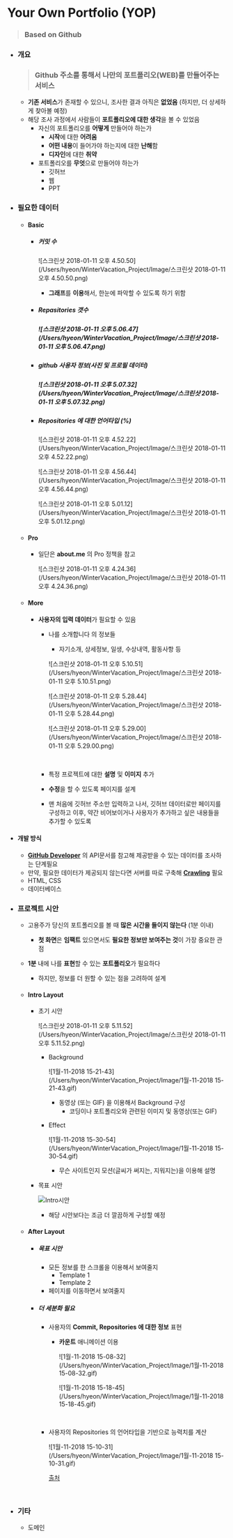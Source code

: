 # Your Own Portfolio (YOP)

> ### Based on Github

- ### 개요

  > ###  Github 주소를 통해서 나만의 포트폴리오(WEB)를 만들어주는 서비스

  - **기존 서비스**가 존재할 수 있으니, 조사한 결과 아직은 **없었음** (하지만, 더 상세하게 찾아볼 예정)
  - 해당 조사 과정에서 사람들이 **포트폴리오에 대한 생각**을 볼 수 있었음
    - 자신의 포트폴리오를 **어떻게** 만들어야 하는가
      - **시작**에 대한 **어려움**
      - **어떤 내용**이 들어가야 하는지에 대한 **난해**함
      - **디자인**에 대한 **취약**
    - 포트폴리오를 **무엇**으로 만들어야 하는가
      - 깃허브
      - 웹
      - PPT

- ### 필요한 데이터

  - #### Basic

    - ##### 커밋 수

      ![스크린샷 2018-01-11 오후 4.50.50](/Users/hyeon/WinterVacation_Project/Image/스크린샷 2018-01-11 오후 4.50.50.png)

      - **그래프**를 **이용**해서, 한눈에 파악할 수 있도록 하기 위함

    - ##### Repasitories 갯수

      ##### ![스크린샷 2018-01-11 오후 5.06.47](/Users/hyeon/WinterVacation_Project/Image/스크린샷 2018-01-11 오후 5.06.47.png)

    - ##### github 사용자 정보(사진 및 프로필 데이터)

      ##### ![스크린샷 2018-01-11 오후 5.07.32](/Users/hyeon/WinterVacation_Project/Image/스크린샷 2018-01-11 오후 5.07.32.png)

    - ##### Repositories 에 대한 언어타입 (%)

      ![스크린샷 2018-01-11 오후 4.52.22](/Users/hyeon/WinterVacation_Project/Image/스크린샷 2018-01-11 오후 4.52.22.png)

      ![스크린샷 2018-01-11 오후 4.56.44](/Users/hyeon/WinterVacation_Project/Image/스크린샷 2018-01-11 오후 4.56.44.png)

      ![스크린샷 2018-01-11 오후 5.01.12](/Users/hyeon/WinterVacation_Project/Image/스크린샷 2018-01-11 오후 5.01.12.png)

  - #### Pro

    - 일단은 **about.me** 의 Pro 정책을 참고

      ![스크린샷 2018-01-11 오후 4.24.36](/Users/hyeon/WinterVacation_Project/Image/스크린샷 2018-01-11 오후 4.24.36.png)

  - #### More

    - **사용자의 입력 데이터**가 필요할 수 있음

      - 나를 소개합니다 의 정보들

        - 자기소개, 상세정보, 일생, 수상내역, 활동사항 등

        ![스크린샷 2018-01-11 오후 5.10.51](/Users/hyeon/WinterVacation_Project/Image/스크린샷 2018-01-11 오후 5.10.51.png)

        ![스크린샷 2018-01-11 오후 5.28.44](/Users/hyeon/WinterVacation_Project/Image/스크린샷 2018-01-11 오후 5.28.44.png)

        ![스크린샷 2018-01-11 오후 5.29.00](/Users/hyeon/WinterVacation_Project/Image/스크린샷 2018-01-11 오후 5.29.00.png)

        ​

      - 특정 프로젝트에 대한 **설명** 및 **이미지** 추가

      - **수정**을 할 수 있도록 페이지를 설계

      - 맨 처음에 깃허브 주소만 입력하고 나서, 깃허브 데이터로만 페이지를 구성하고
        이후, 약간 비어보이거나 사용자가 추가하고 싶은 내용들을 추가할 수 있도록

- #### 개발 방식

  - **[GitHub Developer](https://developer.github.com/)** 의 API문서를 참고해 제공받을 수 있는 데이터를 조사하는 단계필요
  - 만약, 필요한 데이터가 제공되지 않는다면 서버를 따로 구축해 **[Crawling](https://namu.wiki/w/%ED%81%AC%EB%A1%A4%EB%A7%81)** 필요
  - HTML, CSS
  - 데이터베이스


- ### 프로젝트 시안

  - 고용주가 당신의 포트폴리오를 볼 때 **많은 시간을 들이지 않는다** (1분 이내)

    - **첫 화면**은 **임팩트** 있으면서도 **필요한 정보만 보여주는 것**이 가장 중요한 관점

  - **1분** 내에 나를 **표현**할 수 있는 **포트폴리오**가 필요하다

    - 하지만, 정보를 더 원할 수 있는 점을 고려하여 설계

  - #### Intro Layout

    - 초기 시안

      ![스크린샷 2018-01-11 오후 5.11.52](/Users/hyeon/WinterVacation_Project/Image/스크린샷 2018-01-11 오후 5.11.52.png)

      - Background

        ![1월-11-2018 15-21-43](/Users/hyeon/WinterVacation_Project/Image/1월-11-2018 15-21-43.gif)

        - 동영상 (또는 GIF) 을 이용해서 Background 구성
          - 코딩이나 포트폴리오와 관련된 이미지 및 동영상(또는 GIF)

      - Effect

        ![1월-11-2018 15-30-54](/Users/hyeon/WinterVacation_Project/Image/1월-11-2018 15-30-54.gif)

        - 무슨 사이트인지 모션(글씨가 써지는, 지워지는)을 이용해 설명


    - 목표 시안

      ![Intro시안](/Users/hyeon/WinterVacation_Project/Image/Intro시안.png)

      - 해당 시안보다는 조금 더 깔끔하게 구성할 예정

  - #### After Layout

    - ##### 목표 시안

      - 모든 정보를 한 스크롤을 이용해서 보여줄지
        - Template 1
        - Template 2
      - 페이지를 이동하면서 보여줄지

    - ##### 더 세분화 필요

      - 사용자의 **Commit, Repositories 에 대한 정보** 표현

        - **카운트** 애니메이션 이용

          ![1월-11-2018 15-08-32](/Users/hyeon/WinterVacation_Project/Image/1월-11-2018 15-08-32.gif)

          ![1월-11-2018 15-18-45](/Users/hyeon/WinterVacation_Project/Image/1월-11-2018 15-18-45.gif)

          ​

      - 사용자의 Repositories 의 언어타입을 기반으로 능력치를 계산

        ![1월-11-2018 15-10-31](/Users/hyeon/WinterVacation_Project/Image/1월-11-2018 15-10-31.gif)

        [출처](https://sandrig.github.io/about.html)

  ​


- ### 기타

  - 도메인



